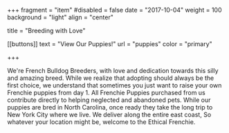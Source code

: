 +++
fragment = "item"
#disabled = false
date = "2017-10-04"
weight = 100
background = "light"
align = "center"

title = "Breeding with Love"

[[buttons]]
  text = "View Our Puppies!"
  url = "puppies"
  color = "primary"

+++

We're French Bulldog Breeders, with love and dedication towards this silly and amazing breed. While we realize that adopting should always be the first choice, we understand that sometimes you just want to raise your own Frenchie puppies from day 1. All Frenchie Puppies purchased from us contribute directly to helping neglected and abandoned pets. While our puppies are bred in North Carolina, once ready they take the long trip to New York City where we live. We deliver along the entire east coast, So whatever your location might be, welcome to the Ethical Frenchie.
